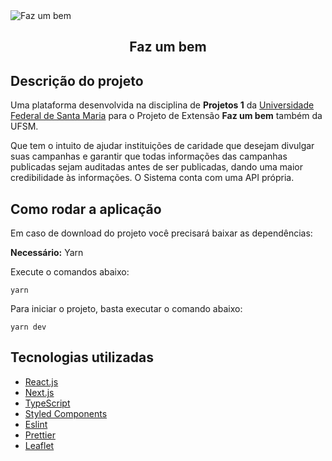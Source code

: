 <img alt="Faz um bem" src="#" />
<h2 align='center'>Faz um bem</h2>

## Descrição do projeto

Uma plataforma desenvolvida na disciplina de **Projetos 1** da [Universidade Federal de Santa Maria](https://www.ufsm.br) para o Projeto de Extensão **Faz um bem** também da UFSM.

Que tem o intuito de ajudar instituições de caridade que desejam divulgar suas campanhas e garantir que todas informações das campanhas publicadas sejam auditadas antes de ser publicadas, dando uma maior credibilidade às informações.
O Sistema conta com uma API própria.

## Como rodar a aplicação

Em caso de download do projeto você precisará baixar as dependências:

**Necessário:** Yarn

Execute o comandos abaixo:
```
yarn
```
Para iniciar o projeto, basta executar o comando abaixo:

```
yarn dev
```

## Tecnologias utilizadas

<ul>
  <li><a href="https://reactjs.org/" target="_blank">React.js</a></li>
  <li><a href="https://nextjs.org/" target="_blank">Next.js</a></li>
  <li><a href="https://www.typescriptlang.org/" target="_blank">TypeScript</a></li>
  <li><a href="https://styled-components.com/" target="_blank">Styled Components</a></li>
  <li><a href="https://eslint.org/" target="_blank">Eslint</a></li>
  <li><a href="https://prettier.io/" target="_blank">Prettier</a></li>
  <li><a href="https://react-leaflet.js.org/">Leaflet</a></li>
</ul>
